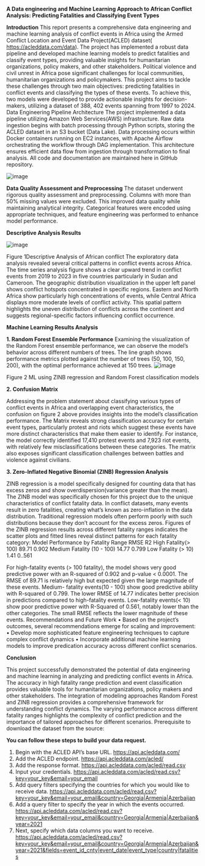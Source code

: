 **A Data engineering and Machine Learning Approach to African Conflict Analysis:
	Predicting Fatalities and Classifying Event Types**

**Introduction**
This report presents a comprehensive data engineering and machine learning analysis of conflict events in Africa using the Armed Conflict Location and Event Data Project(ACLED) dataset( https://acleddata.com/data). The project has implemented a robust data pipeline and developed machine learning models to predict fatalities and classify event types, providing valuable insights for humanitarian organizations, policy makers, and other stakeholders.
Political violence and civil unrest in Africa pose significant challenges for local communities,  humanitarian organizations and policymakers. This project aims to tackle these challenges through two main objectives: predicting fatalities in conflict events and classifying the types of these events. To achieve this, two models were developed to provide actionable insights for decision-makers, utilizing a dataset of 388, 402 events spanning from 1997 to 2024.
Data Engineering Pipeline Architecture
The project implemented a data pipeline utilizing Amazon Web Services(AWS) infrastructure. Raw data ingestion begins with batch processing through Python scripts, storing the ACLED dataset in an S3 bucket (Data Lake). Data processing occurs within Docker containers running on EC2 instances, with Apache Airflow orchestrating the workflow through DAG implementation. This architecture ensures efficient data flow from ingestion through transformation to final analysis. All code and documentation are maintained here in GitHub repository.

![image](https://github.com/user-attachments/assets/2f909120-004d-4b47-a86e-26b4b0973e3e)

 

**Data Quality Assessment and Preprocessing**
The dataset underwent rigorous quality assessment and preprocessing. Columns with more than 50% missing values were excluded. This improved data quality while maintaining analytical integrity. Categorical features were encoded using appropriate techniques, and feature engineering was performed to enhance model performance.

**Descriptive Analysis Results**

![image](https://github.com/user-attachments/assets/d33cb98b-cd38-447e-9f17-aa97b539ed19)


 
Figure 1Descriptive Analysis of African conflict
The exploratory data analysis revealed several critical patterns in conflict events across Africa. The time series analysis figure shows a clear upward trend in conflict events from 2019 to 2023 in five countries particularly in Sudan and Cameroon. 
The geographic distribution visualization in the upper left panel shows conflict hotspots concentrated in specific regions. Eastern and North Africa show particularly high concentrations of events, while Central Africa displays more moderate levels of conflict activity. This spatial pattern highlights the uneven distribution of conflicts across the continent and suggests regional-specific factors influencing conflict occurrence.

**Machine Learning Results Analysis**

**1.	Random Forest Ensemble Performance**
Examining the visualization of the Random Forest ensemble performance,  we can observe the model’s behavior across different numbers of trees. The line graph shows performance metrics plotted against the number of trees (50, 100, 150, 200), with the optimal performance achieved at 150 trees. 
 ![image](https://github.com/user-attachments/assets/20967d45-69e9-426c-943b-150fd414c159)

Figure 2 ML using ZINB regression and Random Forest classification models

**2.	Confusion Matrix**

Addressing the problem statement about classifying various types of conflict events in Africa and overlapping event characteristics, the confusion on figure 2 above provides insights into the model’s classification performance.
The Matrix reveals strong classification accuracy for certain event types, particularly protest and riots which suggest these events have more distinct characteristics that make them easier to identify. For instance, the model correctly identified 17,410 protest events and 7,923 riot events, with relatively few misclassifications between these categories. The matrix also exposes significant classification challenges between battles and violence against civilians.

**3.	Zero-Inflated Negative Binomial (ZINB) Regression Analysis**

ZINB regression is a model specifically designed for counting data that has excess zeros and show overdispersion(variance greater than the mean). The ZINB model was specifically chosen for this project due to the unique characteristics of conflict fatality data. In conflict datasets, many events result in zero fatalities, creating what’s known as zero-inflation in the data distribution. Traditional regression models often perform poorly with such distributions because they don’t account for the excess zeros.
Figures of the ZINB regression results across different fatality ranges indicates the scatter plots and fitted lines reveal distinct patterns for each fatality category:
Model Performance by Fatality Range
 	RMSE	R2
High Fatality(> 100)	89.71	0.902
Medium Fatality (10 - 100)	14.77	0.799
Low Fatality (> 10)	1.41	0..561
		

For high-fatality events (> 100 fatality), the model shows very good predictive power with an R-squared of 0.902 and p-value < 0.0001. The RMSE of 89.71 is relatively high but expected given the large magnitude of these events.
Medium- fatality events(10 - 100) show good predictive ability with R-squared of 0.799. The lower RMSE of 14.77 indicates better precision in predictions compared to high-fatality events.
Low-fatality events(< 10) show poor predictive power with R-Squared of 0.561, notably lower than the other categories. The small RMSE reflects the lower magnitude of these events.
Recommendations and Future Work
•	Based on the project’s outcomes, several recommendations emerge for scaling and improvement:
•	Develop more sophisticated feature engineering techniques to capture complex conflict dynamics
•	Incorporate additional machine learning models to improve predication accuracy across different conflict scenarios.

**Conclusion**

This project successfully demonstrated the potential of data engineering and machine learning in analyzing and predicting conflict events in Africa. The accuracy in high fatality range prediction and event classification provides valuable tools for humanitarian organizations, policy makers and other stakeholders. The integration of modeling approaches Random Forest and ZINB regression provides a comprehensive framework for understanding conflict dynamics. The varying performance across different fatality ranges highlights the complexity of conflict prediction and the importance of tailored approaches for different scenarios.
Prerequisite to download the dataset from the source:

**You can follow these steps to build your data request.**

1.	Begin with the ACLED API’s base URL.
https://api.acleddata.com/
2.	Add the ACLED endpoint.
https://api.acleddata.com/acled/
3.	Add the response format.
https://api.acleddata.com/acled/read.csv
4.	Input your credentials.
https://api.acleddata.com/acled/read.csv?key=your_key&email=your_email
5.	Add query filters specifying the countries for which you would like to receive data.
https://api.acleddata.com/acled/read.csv?key=your_key&email=your_email&country=Georgia|Armenia|Azerbaijan
6.	Add a query filter to specify the year in which the events occurred.
https://api.acleddata.com/acled/read.csv?key=your_key&email=your_email&country=Georgia|Armenia|Azerbaijan&year=2021
7.	Next, specify which data columns you want to receive.
https://api.acleddata.com/acled/read.csv?key=your_key&email=your_email&country=Georgia|Armenia|Azerbaijan&year=2021&fields=event_id_cnty|event_date|event_type|country|fatalities


